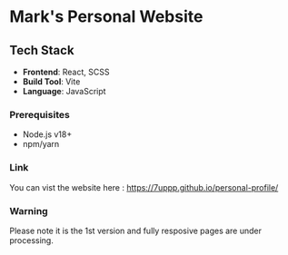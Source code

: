 #  Mark's Personal Website


## Tech Stack
- **Frontend**: React, SCSS
- **Build Tool**: Vite
- **Language**: JavaScript

### Prerequisites

- Node.js v18+
- npm/yarn

### Link

You can vist the website here : https://7uppp.github.io/personal-profile/

### Warning
Please note it is the 1st version and fully resposive pages are under processing. 
